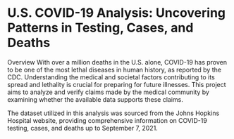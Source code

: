 # U.S. COVID-19 Analysis: Uncovering Patterns in Testing, Cases, and Deaths
Overview
With over a million deaths in the U.S. alone, COVID-19 has proven to be one of the most lethal diseases in human history, as reported by the CDC. Understanding the medical and societal factors contributing to its spread and lethality is crucial for preparing for future illnesses. This project aims to analyze and verify claims made by the medical community by examining whether the available data supports these claims.

The dataset utilized in this analysis was sourced from the Johns Hopkins Hospital website, providing comprehensive information on COVID-19 testing, cases, and deaths up to September 7, 2021.
